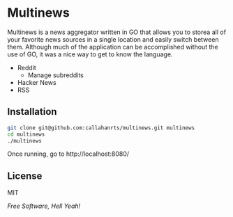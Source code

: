 Multinews
=========

Multinews is a news aggregator written in GO that allows you to storea all of your favorite news sources in a single location and easily switch between them. Although much of the application can be accomplished without the use of GO, it was a nice way to get to know the language. 

  - Reddit
    - Manage subreddits
  - Hacker News
  - RSS


Installation
--------------

```sh
git clone git@github.com:callahanrts/multinews.git multinews
cd multinews
./multinews
```
Once running, go to http://localhost:8080/


License
----

MIT

*Free Software, Hell Yeah!*

  
    
